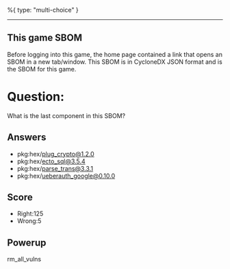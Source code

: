 %{
 type: "multi-choice"
}

---
## This game SBOM
Before logging into this game,
the home page contained a link
that opens an SBOM in a new tab/window.
This SBOM is in CycloneDX JSON format
and is the SBOM for this game.

# Question:
What is the last component in this SBOM?

## Answers
- pkg:hex/plug_crypto@1.2.0
- pkg:hex/ecto_sql@3.5.4
- pkg:hex/parse_trans@3.3.1
- pkg:hex/ueberauth_google@0.10.0


## Score
- Right:125
- Wrong:5

## Powerup
rm_all_vulns
